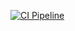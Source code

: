 [![CI Pipeline](https://github.com/NatashaTronina/classes/actions/workflows/main.yml/badge.svg)](https://github.com/NatashaTronina/destructuring/actions/workflows/main.yml)
